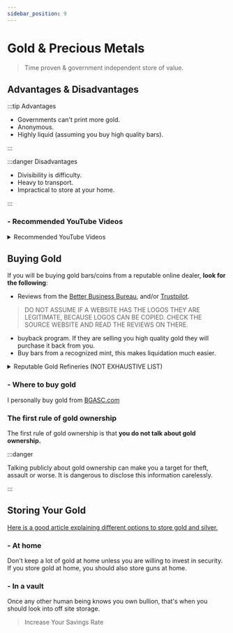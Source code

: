 ```yaml
---
sidebar_position: 9
---
```


# Gold & Precious Metals

>Time proven & government independent store of value.

## Advantages & Disadvantages

:::tip Advantages

- Governments can't print more gold.
- Anonymous.
- Highly liquid (assuming you buy high quality bars).

:::

:::danger Disadvantages

- Divisibility is difficulty.
- Heavy to transport.
- Impractical to store at your home.

:::

### - Recommended YouTube Videos

<details>
  <summary>Recommended YouTube Videos</summary>

- [Hidden Secrets of Money Series](https://www.youtube.com/playlist?list=PLE88E9ICdipidHkTehs1VbFzgwrq1jkUJ)
<iframe width="600" height="333" src="https://www.youtube.com/embed/1Dg3Vxx1iIU" title="YouTube video player" frameborder="0" allow="accelerometer; autoplay; clipboard-write; encrypted-media; gyroscope; picture-in-picture" allowfullscreen></iframe>    
<iframe width="600" height="333" src="https://www.youtube.com/embed/UH6VFKVx08c" title="YouTube video player" frameborder="0" allow="accelerometer; autoplay; clipboard-write; encrypted-media; gyroscope; picture-in-picture" allowfullscreen></iframe>

</details>

## Buying Gold

If you will be buying gold bars/coins from a reputable online dealer, **look for the following**:
- Reviews from the [Better Business Bureau](https://www.bbb.org/), and/or [Trustpilot](https://www.trustpilot.com/). 
>DO NOT ASSUME IF A WEBSITE HAS THE LOGOS THEY ARE LEGITIMATE, BECAUSE LOGOS CAN BE COPIED. CHECK THE SOURCE WEBSITE AND READ THE REVIEWS ON THERE.
- buyback program. If they are selling you high quality gold they will purchase it back from you.
- Buy bars from a recognized mint, this makes liquidation much easier.

<details>
  <summary>Reputable Gold Refineries (NOT EXHAUSTIVE LIST)</summary>

- Johnson Matthey
- PAMP Suisse
- Valcambi Suisse
- Royal Canadian Mint
- Perth Mint Australia
- Sunshine Minting, Inc
- Republic Metals

</details>

### - Where to buy gold

I personally buy gold from [BGASC.com](https://www.bgasc.com/)

### The first rule of gold ownership

The first rule of gold ownership is that **you do not talk about gold ownership.** 

:::danger

Talking publicly about gold ownership can make you a target for theft, assault or worse. It is dangerous to disclose this information carelessly.

:::

## Storing Your Gold

[Here is a good article explaining different options to store gold and silver.](https://www.usmoneyreserve.com/blog/how-to-store-gold-silver/#:~:text=Rather%20than%20storing%20them%20in,be%20on%20the%20safe%20side.)

### - At home

Don't keep a lot of gold at home unless you are willing to invest in security. If you store gold at home, you should also store guns at home.

### - In a vault

Once any other human being knows you own bullion, that's when you should look into off site storage.

>Increase Your Savings Rate